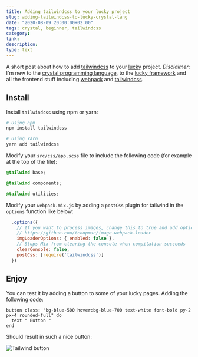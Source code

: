 ```yaml
---
title: Adding tailwindcss to your lucky project
slug: adding-tailwindcss-to-lucky-crystal-lang
date: "2020-08-09 20:00:00+02:00"
tags: crystal, beginner, tailwindcss
category: 
link: 
description: 
type: text
---
```


A short post about how to add [tailwindcss](https://tailwindcss.com/) to your [lucky](https://www.luckyframework.org/) project.
_Disclaimer_: I'm new to the [crystal programming language](https://crystal-lang.org/), to the [lucky framework](https://www.luckyframework.org/) and all the frontend stuff including [webpack](https://webpack.js.org/) and [tailwindcss](https://tailwindcss.com/).
<!-- TEASER_END -->

## Install

Install `tailwindcss` using npm or yarn:

```bash
# Using npm
npm install tailwindcss

# Using Yarn
yarn add tailwindcss
```

Modify your `src/css/app.scss` file to include the following code (for example at the top of the file):

```css
@tailwind base;

@tailwind components;

@tailwind utilities;
```

Modify your `webpack.mix.js` by adding a `postCss` plugin for tailwind in the `options` function like below:

```js
  .options({
    // If you want to process images, change this to true and add options from
    // https://github.com/tcoopman/image-webpack-loader
    imgLoaderOptions: { enabled: false },
    // Stops Mix from clearing the console when compilation succeeds
    clearConsole: false,
    postCss: [require('tailwindcss')]
  })
```

## Enjoy

You can test it by adding a button to some of your lucky pages. Adding the following code:

```crystal
button class: "bg-blue-500 hover:bg-blue-700 text-white font-bold py-2 px-4 rounded-full" do
  text " Button "
end
```

Should result in such a nice button:


![Tailwind button](/images/tailwind_button.png)
